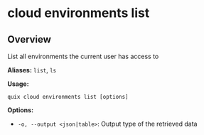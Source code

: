 # cloud environments list

## Overview

List all environments the current user has access to

**Aliases:** `list`, `ls`

**Usage:**

```
quix cloud environments list [options]
```

**Options:**

- `-o, --output <json|table>`: Output type of the retrieved data

